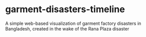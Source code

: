 garment-disasters-timeline
==========================

A simple web-based visualization of garment factory disasters in Bangladesh, created in the wake of the Rana Plaza disaster
